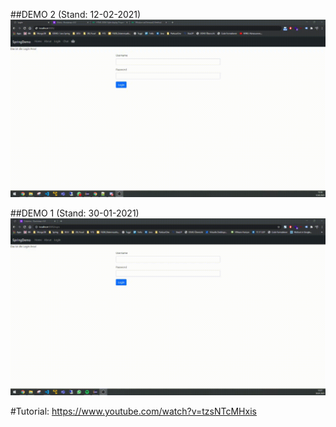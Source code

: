##DEMO 2 (Stand: 12-02-2021)
![Alt Text](demo_2.gif)


##DEMO 1 (Stand: 30-01-2021)
![Alt Text](demo_1.gif)


#Tutorial:
https://www.youtube.com/watch?v=tzsNTcMHxis

